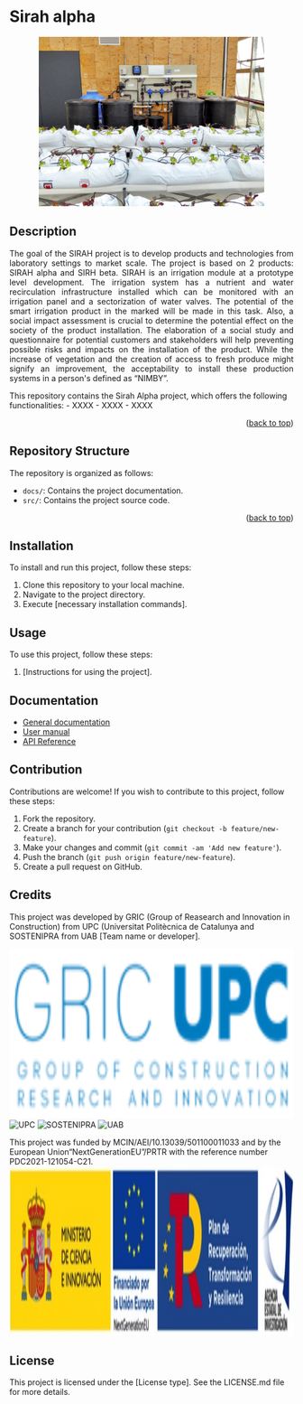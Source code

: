 # Sirah alpha
<p align="center">
  <img src="images/enciams_recir_2.jpg" alt="Sirah" style="width: 400px; height: 300px;">
</p>

## Description
<p style="text-align: justify;">
The goal of the SIRAH project is to develop products and technologies from laboratory settings to market scale.
The project is based on 2 products: SIRAH alpha and SIRH beta.
SIRAH is an irrigation module at a prototype level development. The irrigation system has a nutrient and water
recirculation infrastructure installed which can be monitored with an irrigation panel and a sectorization of
water valves.
The potential of the smart irrigation product in the marked will be made in this task. Also, a social impact
assessment is crucial to determine the potential effect on the society of the product installation. The
elaboration of a social study and questionnaire for potential customers and stakeholders will help preventing
possible risks and impacts on the installation of the product. While the increase of vegetation and the creation
of access to fresh produce might signify an improvement, the acceptability to install these production systems
in a person's defined as “NIMBY”.
</p>
This repository contains the Sirah Alpha project, which offers the following functionalities:
- XXXX
- XXXX
- XXXX
<p align="right">(<a href="#readme-top">back to top</a>)</p>


## Repository Structure
The repository is organized as follows:
- `docs/`: Contains the project documentation.
- `src/`: Contains the project source code.
<p align="right">(<a href="#readme-top">back to top</a>)</p>


## Installation
To install and run this project, follow these steps:
1. Clone this repository to your local machine.
2. Navigate to the project directory.
3. Execute [necessary installation commands].

## Usage
To use this project, follow these steps:
1. [Instructions for using the project].

## Documentation
- [General documentation](docs/general.md)
- [User manual](docs/user_manual.md)
- [API Reference](docs/api_reference.md)

## Contribution
Contributions are welcome! If you wish to contribute to this project, follow these steps:
1. Fork the repository.
2. Create a branch for your contribution (`git checkout -b feature/new-feature`).
3. Make your changes and commit (`git commit -am 'Add new feature'`).
4. Push the branch (`git push origin feature/new-feature`).
5. Create a pull request on GitHub.

## Credits
This project was developed by GRIC (Group of Reasearch and Innovation in Construction) from UPC (Universitat Politècnica de Catalunya and SOSTENIPRA from UAB [Team name or developer].

<img src="images/GRIC.png" alt="GRIC" style="width: auto; height: 300px;">
<img src="images/UPC.jpg" alt="UPC" style="width: auto; height: 300px;">

<img src="images/SOSTENIPRA.jpg" alt="SOSTENIPRA" style="width: auto; height: 300px;">
<img src="images/UAB.jpg" alt="UAB" style="width: auto; height: 300px;">

This project was funded by MCIN/AEI/10.13039/501100011033 and by the European Union“NextGenerationEU”/PRTR with the reference number PDC2021-121054-C21.
<img src="images/funding_sirah.jpg" alt="Funding" style="width: auto; height: 300px;">

## License
This project is licensed under the [License type]. See the LICENSE.md file for more details.
